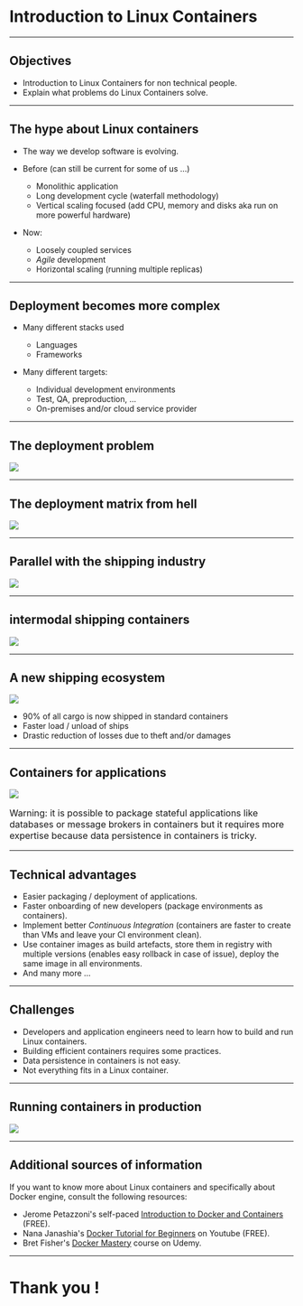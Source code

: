 <!-- .slide: data-background-image="images/paul-teysen-bukjsECgmeU-unsplash.jpg" -->
# Introduction to Linux Containers

---

## Objectives

- Introduction to Linux Containers for non technical people.
- Explain what problems do Linux Containers solve.

---

## The hype about Linux containers

- The way we develop software is evolving.

- Before (can still be current for some of us ...)

  - Monolithic application
  - Long development cycle (waterfall methodology)
  - Vertical scaling focused (add CPU, memory and disks aka run on more powerful hardware)

- Now:

  - Loosely coupled services
  - _Agile_ development
  - Horizontal scaling (running multiple replicas)

---

## Deployment becomes more complex

- Many different stacks used

  - Languages
  - Frameworks

- Many different targets:

  - Individual development environments
  - Test, QA, preproduction, ...
  - On-premises and/or cloud service provider

---

## The deployment problem

<img class="r-stretch" src="images/deployment_problem.png" />

---

## The deployment matrix from hell

<img class="r-stretch" src="images/deployment_matrix_hell.png" />

---

## Parallel with the shipping industry

<img class="r-stretch" src="images/shipping_problem.png" />

---

## intermodal shipping containers

<img class="r-stretch" src="images/shipping_solution.png" />

---

## A new shipping ecosystem

<img class="r-stretch" src="images/new_shipping_ecosystem.png">

- 90% of all cargo is now shipped in standard containers
- Faster load / unload of ships
- Drastic reduction of losses due to theft and/or damages

---

## Containers for applications

<img class="r-stretch" src="images/deployment_solution.png" />

<div style="font-size: 16px; text-align: left;">

Warning: it is possible to package stateful applications like databases or message brokers in containers but it requires more expertise because data persistence in containers is tricky.

</div>

---

## Technical advantages

- Easier packaging / deployment of applications.
- Faster onboarding of new developers (package environments as containers).
- Implement better _Continuous Integration_ (containers are faster to create than VMs and leave your CI environment clean).
- Use container images as build artefacts, store them in registry with multiple versions (enables easy rollback in case of issue), deploy the same image in all environments.
- And many more ...

---

## Challenges

- Developers and application engineers need to learn how to build and run Linux containers.
- Building efficient containers requires some practices.
- Data persistence in containers is not easy.
- Not everything fits in a Linux container.

---

## Running containers in production 

<img class="r-stretch" src="images/running_containers_in_prod.png">

---

## Additional sources of information

<div style="text-align: left;">
If you want to know more about Linux containers and specifically about Docker engine, consult the following resources:
</div>

- Jerome Petazzoni's self-paced [Introduction to Docker and Containers](https://container.training/intro-selfpaced.yml.html) (FREE).
- Nana Janashia's [Docker Tutorial for Beginners](https://youtu.be/3c-iBn73dDE) on Youtube (FREE).
- Bret Fisher's [Docker Mastery](https://www.udemy.com/course/docker-mastery/) course on Udemy.

---

<!-- .slide: data-background-image="images/paul-teysen-bukjsECgmeU-unsplash.jpg" -->
# Thank you !




